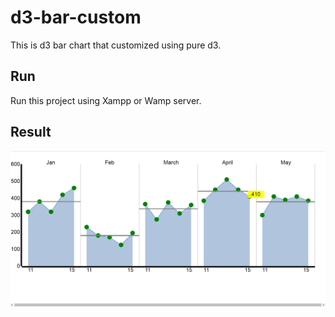 # d3-bar-custom
This is d3 bar chart that customized using pure d3.

## Run
Run this project using Xampp or Wamp server.

## Result
![](git-images/pure-d3.png)